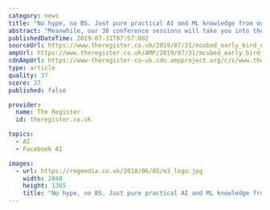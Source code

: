 ```yaml
---
category: news
title: "No hype, no BS. Just pure practical AI and ML knowledge from our fantastic expert line-up: Join us at MCubed"
abstract: "Meanwhile, our 36 conference sessions will take you into the nuts and bolts of key tools. IAV’s Fabian Bormann will take you deep into PyTorch, while Elenore Mayola will take you on a practical tour of data visualisation in Python. And of course ..."
publishedDateTime: 2019-07-31T07:57:00Z
sourceUrl: https://www.theregister.co.uk/2019/07/31/mcubed_early_bird_ending/
ampUrl: https://www.theregister.co.uk/AMP/2019/07/31/mcubed_early_bird_ending/
cdnAmpUrl: https://www-theregister-co-uk.cdn.ampproject.org/c/s/www.theregister.co.uk/AMP/2019/07/31/mcubed_early_bird_ending/
type: article
quality: 37
score: 37
published: false

provider:
  name: The Register
  id: theregister.co.uk

topics:
  - AI
  - Facebook AI

images:
  - url: https://regmedia.co.uk/2018/06/05/m3_logo.jpg
    width: 2048
    height: 1365
    title: "No hype, no BS. Just pure practical AI and ML knowledge from our fantastic expert line-up: Join us at MCubed"
---
```

